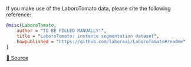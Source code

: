 If you make use of the LaboroTomato data, please cite the following reference:

``` bibtex 
@misc{LaboroTomato,
	author = "TO BE FILLED MANUALLY!",
	title = "LaboroTomato: instance segmentation dataset",
	howpublished = "https://github.com/laboroai/LaboroTomato#readme"
}
```

[🔗 Source](https://github.com/laboroai/LaboroTomato#readme)